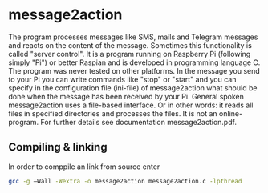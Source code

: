 # message2action
The program processes messages like SMS, mails and Telegram messages and reacts on the content of the message. Sometimes this functionality is called "server control". It is a program running on Raspberry Pi (following simply "Pi") or better Raspian and is developed in programming language C. The program was never tested on other platforms.  In the message you send to your Pi you can write commands like "stop" or "start" and you can specify in the configuration file (ini-file) of message2action what should be done when the message has been received by your Pi. General spoken message2action uses a file-based interface. Or in other words: it reads all files in specified directories and processes the files. It is not an online-program.
For further details see documentation message2action.pdf.

## Compiling & linking

In order to comppile an link from source enter
```sh
gcc -g –Wall -Wextra -o message2action message2action.c -lpthread
```
